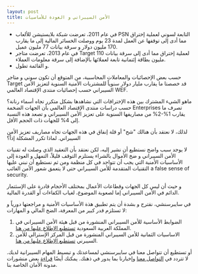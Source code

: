 ```yaml
---
layout: post
title: الأمن السيبراني و العودة للأساسيات
---
```


- في عام 2011، تعرضت شبكة بلايستيشن للألعاب PSN التابعة لسوني لعملية إختراق مما أدى إلى توقفها عن العمل لمدة 23 يوم ووصلت الخسائر المالية إلى ما يقارب 170 مليون دولار و سرقة بيانات 77 مليون عميل.
- في عام 2013، تعرضت متاجر Target لعملية إختراق مما أدى إلى سرقة بيانات 110 مليون بطاقة إئتمانية تابعة لعملائها بالإضافة إلى سرقة معلومات العملاء.
-  و القائمة تطول.

حسب بعض الإحصائيات والمعاملات المحاسبية، من المتوقع أن تكون سوني و متاجر Target قد خصصتا ما يقارب مليار دولار سنوياً للمشتريات الأمنية السنوية لتعزيز الأمن السيبراني حسب إحصائيات منتدى  الإقتصاد العالمي WEF.

ماهو الشيء المشترك بين هذه الإختراقات التي نشاهدها بشكل متكرر تجاه أسماء رنانة؟ حسب دراسات منتدى الإقتصاد العالمي بأن الجهات الضخمة Enterprises تصرف ما يقارب 1%-2% من مصاريفها السنوية على تعزيز الأمن السيبراني و تصعد هذه النسبة إلى 4% للجهات ذات الحجم الأقل.

لذلك، لا نعتقد بأن هنالك "شح" أو قلة إنفاق في هذه الجهات تجاه مصاريف تعزيز الأمن السيبراني. لماذا تكرر المشكلة إذاً؟

لا يوجد سبب واضح نستطيع أن نشير إليه، لكن نعتقد بأن التعقيد الذي وصلت له تقنيات الأمن السيبراني و ضخ الأموال بالشراء يستلزم التوقف قليلاً، التمهل  و العودة إلى الأساسيات الأمنية التي يجب أن تتواجد في كل منظمة ومن ثم نستطيع أن نبني عليها التقنيات المتقدمة للأمن السيبراني حتى لا يتعمق شعور الأمن الغائب a false sense of security.

و حيث أن ليس كل الجهات وقطاعات الأعمال بمختلف الأحجام قادرة على  الإسثتمار الدائم في الأمن السيبراني إما لصعوبة الموضوع، لغياب الكفاءات أو القدرة المالية.

في سايبرسنشي، نقترح و بشدة أن يتم تطبيق هذة الأساسيات الأمنية و مراجعتها دورياً و لا تستلزم قدر كبير من المعرفة، الضخ المالي و المهارات:
1. الضوابط الأساسية للأمن السيبراني المنشورة من قبل هيئة الأمن السيبراني في المملكة العربية السعودية [تستطيع الإطلاع عليها من هنا](https://nca.gov.sa/legislation?item=176&slug=controls-list).
2. الاساسيات الثمانية للأمن السيبراني المنشورة من قبل المركز الإسترالي للأمن السيبرني [تستطيع الإطلاع عليها من هنا](https://www.cyber.gov.au/acsc/view-all-content/publications/essential-eight-maturity-model).


أو تستطيع أن تتواصل معنا في سايبرسنشي لمساعدتك و تبسيط المهام السيبرانية لديك. لا تتردد في [التواصل معنا](https://www.cybersenshi.com/#contactUsBlock) وإخبارنا بما يدور في ذهنك. يمكنك أيضًا [قراءة](https://blog.cybersenshi.com) بعض منشورات مدونة الأمان الخاصة بنا.
